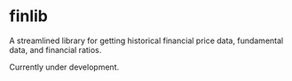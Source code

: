 # finlib
A streamlined library for getting historical financial price data, fundamental data, and financial ratios.

Currently under development.
